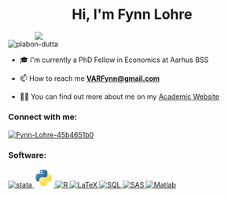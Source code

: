<h1 align="center">Hi, I'm Fynn Lohre</h1>

<img alter = "me" align = "right" width = "450" src = "https://unread.today/files/969a1aed-77a4-45e9-b7b7-3ee2709aaf31/b982cc43ae0d623f7485d2126231c951.gif" >

<p align="left"> <img src="https://komarev.com/ghpvc/?username=VARFynn&label=Profile%20views&color=0e75b6&style=flat" alt="plabon-dutta" /> </p>

- 🎓 I'm currently a PhD Fellow in Economics at Aarhus BSS

- 📫 How to reach me **VARFynn@gmail.com**

- 👨‍💻 You can find out more about me on my [Academic Website](https://fynn-lohre.com)




<h3 align="left">Connect with me:</h3>
<p align="left">
<a href="https://linkedin.com/in/fynn-lohre" target="blank"><img align="center" src="https://raw.githubusercontent.com/rahuldkjain/github-profile-readme-generator/master/src/images/icons/Social/linked-in-alt.svg" alt="Fynn-Lohre-45b4651b0" height="30" width="40" /></a>
</p>
<h3 align="left">Software:</h3>
<p align="left">
<a href="https://www.stata.com/" target="_blank" rel="noreferrer"> <img src="https://www.karlancer.com/api/file/seoContents/stata.png" alt="stata" width="40" height="40"/> </a>
<a href="https://www.python.org" target="_blank" rel="noreferrer"> <img src="https://raw.githubusercontent.com/devicons/devicon/master/icons/python/python-original.svg" alt="python" width="40" height="40"/> </a>
<a href="https://www.r-project.org/" target="_blank" rel="noreferrer"> <img src="https://download.logo.wine/logo/R_(programming_language)/R_(programming_language)-Logo.wine.png" alt="R" width="45" height="40"/> </a>
<a href="https://www.latex-project.org/" target="_blank" rel="noreferrer"> <img src="https://pnghq.com/wp-content/uploads/latex-logo-free-unlimited-png.png" alt="LaTeX" width="40" height="40"/> </a>
<a href="https://www.mysql.com/" target="_blank" rel="noreferrer"> <img src="https://geekhacker.ru/wp-content/uploads/2021/03/sql_logo.png" alt="SQL" width="45" height="40"/> </a>
<a href="https://www.sas.com/" target="_blank" rel="noreferrer"> <img src="https://cdn-icons-png.flaticon.com/512/1462/1462696.png" alt="SAS" width="45" height="40"/> </a>
<a href="https://www.mathworks.com/" target="_blank" rel="noreferrer"> <img src="https://logosmarken.com/wp-content/uploads/2020/12/MATLAB-Logo.png" alt="Matlab" width="60" height="40"/> </a>
 </a>
</p>
